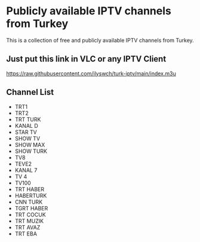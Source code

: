 # Publicly available IPTV channels from Turkey

This is a collection of free and publicly available IPTV channels from Turkey. 


## Just put this link in VLC or any IPTV Client

https://raw.githubusercontent.com/ilyswch/turk-iptv/main/index.m3u

## Channel List
- TRT1
- TRT2
- TRT TURK
- KANAL D
- STAR TV
- SHOW TV
- SHOW MAX
- SHOW TURK
- TV8
- TEVE2
- KANAL 7
- TV 4
- TV100
- TRT HABER
- HABERTURK
- CNN TURK
- TGRT HABER
- TRT COCUK
- TRT MUZIK
- TRT AVAZ
- TRT EBA
